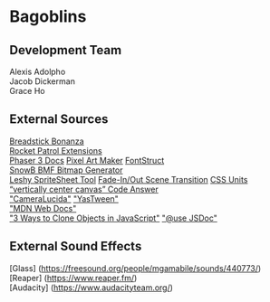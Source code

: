 # Bagoblins

## Development Team

Alexis Adolpho  
Jacob Dickerman  
Grace Ho  

## External Sources

[Breadstick Bonanza](https://github.com/jwdicker/BreadstickBonanza)  
[Rocket Patrol Extensions](https://github.com/jwdicker/RocketPatrolExtensions)  
[Phaser 3 Docs](https://newdocs.phaser.io/) 
[Pixel Art Maker](http://pixelartmaker.com/)
[FontStruct](https://fontstruct.com/)  
[SnowB BMF Bitmap Generator](https://snowb.org/)  
[Leshy SpriteSheet Tool](https://www.leshylabs.com/apps/sstool/) 
[Fade-In/Out Scene Transition](https://blog.ourcade.co/posts/2020/phaser-3-fade-out-scene-transition/) 
[CSS Units](https://www.w3schools.com/cssref/css_units.asp)  
[“vertically center canvas” Code Answer](https://www.codegrepper.com/code-examples/css/vertically+center+canvas)  
["CameraLucida"](https://github.com/nathanaltice/CameraLucida)
["YasTween"](https://github.com/nathanaltice/YasTween)  
["MDN Web Docs"](https://developer.mozilla.org/en-US/docs/Web/API)  
["3 Ways to Clone Objects in JavaScript"](https://www.samanthaming.com/tidbits/70-3-ways-to-clone-objects/)
["@use JSDoc"](https://jsdoc.app/)

## External Sound Effects

[Glass] (https://freesound.org/people/mgamabile/sounds/440773/)  
[Reaper] (https://www.reaper.fm/)  
[Audacity] (https://www.audacityteam.org/)  
